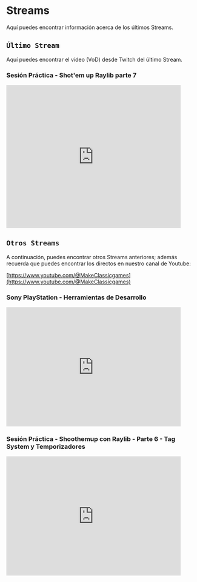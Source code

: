 # Streams

Aquí puedes encontrar información acerca de los últimos Streams.

## ```Último Stream```

Aquí puedes encontrar el vídeo (VoD) desde Twitch del último Stream.

### Sesión Práctica - Shot'em up Raylib parte 7

<iframe src="https://player.twitch.tv/?video=2349427175&parent=makeclassicgames.dev" frameborder="0" allowfullscreen="true" scrolling="no" height="378" width="460"></iframe>

<p></p>

## ```Otros Streams```

A continuación, puedes encontrar otros Streams anteriores; además recuerda que puedes encontrar los directos en nuestro canal de Youtube:

[https://www.youtube.com/@MakeClassicgames](https://www.youtube.com/@MakeClassicgames)

<p></p>

### Sony PlayStation - Herramientas de Desarrollo

<iframe width="460" height="315" src="https://www.youtube.com/embed/yvP3Xb3k2Sw?si=S1ZlleGCVSeXl9ph" title="YouTube video player" frameborder="0" allow="accelerometer; autoplay; clipboard-write; encrypted-media; gyroscope; picture-in-picture; web-share" referrerpolicy="strict-origin-when-cross-origin" allowfullscreen></iframe><p></p>

### Sesión Práctica - Shoothemup con Raylib - Parte 6 - Tag System y Temporizadores

<iframe width="460" height="315" src="https://www.youtube.com/embed/LIh7bJ7XZyc?si=JSzx-vRwZNGhNmCp" title="YouTube video player" frameborder="0" allow="accelerometer; autoplay; clipboard-write; encrypted-media; gyroscope; picture-in-picture; web-share" referrerpolicy="strict-origin-when-cross-origin" allowfullscreen></iframe>
